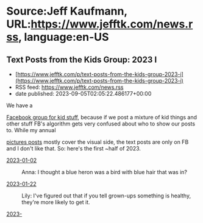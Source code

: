 # Source:Jeff Kaufmann, URL:https://www.jefftk.com/news.rss, language:en-US

## Text Posts from the Kids Group: 2023 I
 - [https://www.jefftk.com/p/text-posts-from-the-kids-group-2023-i](https://www.jefftk.com/p/text-posts-from-the-kids-group-2023-i)
 - RSS feed: https://www.jefftk.com/news.rss
 - date published: 2023-09-05T02:05:22.486177+00:00

<p><span>

We have a </span>

<a href="https://www.jefftk.com/p/making-groups-for-kid-pictures">Facebook group
for kid stuff</a>, because if we post a mixture of kid things and
other stuff FB's algorithm gets very confused about who to show our
posts to. While my annual 

<a href="https://www.jefftk.com/pictures/">pictures posts</a> mostly
cover the visual side, the text posts are only on FB and I don't like
that. So: here's the first ~half of 2023.



<p>

</p>

<dl>

<dt>
<a href="https://www.facebook.com/groups/2264685517005985/posts/3954330034708183/">2023-01-02</a>
</dt>
<dd>
<p>Anna: I thought a blue heron was a bird with blue hair that was in?


</p>
</dd>
<dt>
<a href="https://www.facebook.com/groups/2264685517005985/posts/3970332933107893/">2023-01-22</a>
</dt>
<dd>
<p>Lily: I've figured out that if you tell grown-ups something is
healthy, they're more likely to get it.


</p>
</dd>
<dt>
<a href="https://www.facebook.com/groups/2264685517005985/posts/3970415653099621/">2023-

